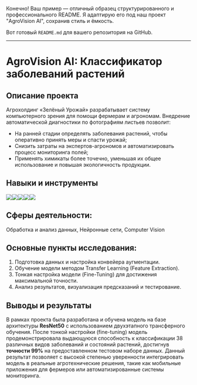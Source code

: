 Конечно! Ваш пример — отличный образец структурированного и профессионального README. Я адаптирую его под наш проект "AgroVision AI", сохранив стиль и ёмкость.

Вот готовый `README.md` для вашего репозитория на GitHub.

---

# AgroVision AI: Классификатор заболеваний растений

## Описание проекта
Агрохолдинг «Зелёный Урожай» разрабатывает систему компьютерного зрения для помощи фермерам и агрономам. Внедрение автоматической диагностики по фотографиям листьев позволит:

- На ранней стадии определять заболевания растений, чтобы оперативно принять меры и спасти урожай;
- Снизить затраты на экспертов-агрономов и автоматизировать процесс мониторинга полей;
- Применять химикаты более точечно, уменьшая их общее использование и повышая экологичность продукции.

## Навыки и инструменты
<img src="https://img.shields.io/badge/PyTorch-black?style=flat-square&logo=pytorch&logoColor=orange"/><img src="https://img.shields.io/badge/Pandas-black?style=flat-square&logo=pandas&logoColor=orange"/><img src="https://img.shields.io/badge/NumPy-black?style=flat-square&logo=numpy&logoColor=blue"/><img src="https://img.shields.io/badge/Matplotlib-black?style=flat-square&logo=matplotlib&logoColor=white"/><img src="https://img.shields.io/badge/Flask-black?style=flat-square&logo=flask&logoColor=white"/>

## Сферы деятельности:
Обработка и анализ данных, Нейронные сети, Computer Vision

## Основные пункты исследования:
1.  Подготовка данных и настройка конвейера аугментации.
2.  Обучение модели методом Transfer Learning (Feature Extraction).
3.  Тонкая настройка модели (Fine-Tuning) для достижения максимальной точности.
4.  Анализ результатов, визуализация предсказаний и тестирование.

## Выводы и результаты
В рамках проекта была разработана и обучена модель на базе архитектуры **ResNet50** с использованием двухэтапного трансферного обучения. После тонкой настройки (fine-tuning) модель продемонстрировала выдающуюся способность к классификации 38 различных видов заболеваний и состояний растений, достигнув **точности 99%** на предоставленном тестовом наборе данных. Данный результат позволяет с высокой степенью уверенности интегрировать модель в реальные агротехнические решения, такие как мобильные приложения для фермеров или автоматизированные системы мониторинга.